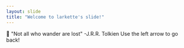 ```yaml
---
layout: slide
title: "Welcome to larkette's slide!"
---
```

:tada:
"Not all who wander are lost" -J.R.R. Tolkien
Use the left arrow to go back!

